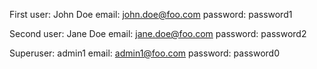 First user: John Doe
email: john.doe@foo.com
password: password1

Second user: Jane Doe
email: jane.doe@foo.com
password: password2

Superuser: admin1
email: admin1@foo.com
password: password0

